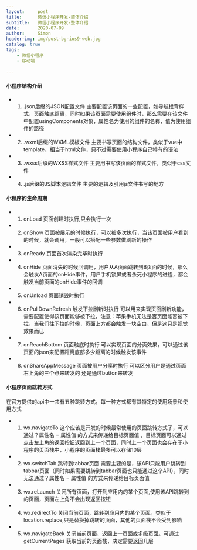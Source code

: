 ```yaml
---
layout:     post
title:      微信小程序开发-整体介绍
subtitle:   微信小程序开发-整体介绍
date:       2020-07-09
author:     Simon
header-img: img/post-bg-ios9-web.jpg
catalog: true
tags:
    - 微信小程序
    - 移动端
 
---
```


#### 小程序结构介绍
 - 1. .json后缀的JSON配置文件
 主要配置该页面的一些配置，如导航栏背样式，页面触底距离，同时如果该页面需要使用组件时，那么需要在该文件中配置usingComponents对象，属性名为使用的组件的名称，值为使用组件的路径

 - 2. .wxml后缀的WXML模板文件
  主要书写页面的结构文件，类似于vue中template，相当于html文件，只不过需要使用小程序自己特有的语法

 - 3. .wxss后缀的WXSS样式文件
  主要用书写该页面的样式文件，类似于css文件

 - 4. .js后缀的JS脚本逻辑文件
  主要的逻辑及引用js文件书写的地方

#### 小程序的生命周期
  - 1.  onLoad 页面创建时执行,只会执行一次
  - 2.  onShow 页面被展示的时候执行，可以被多次执行，当该页面被用户看到的时候，就会调用，一般可以搭配一些参数做刷新的操作
  - 3.  onReady  页面首次渲染完毕时执行
  - 4.  onHide 页面消失的时候回调用，用户从A页面跳转到B页面的时候，那么会触发A页面的onHide事件，用户手机锁屏或者杀死小程序的进程，都会触发当前页面的onHide事件的回调
  - 5.  onUnload 页面销毁时执行
  - 6.  onPullDownRefresh  触发下拉刷新时执行 可以用来实现页面刷新功能，需要配置使得该页面能够被下拉，注意：苹果手机无法是否页面能否被下拉，当我们往下拉的时候，页面上方都会触发一块空白，但是这只是视觉效果而已
  - 7.  onReachBottom 页面触底时执行 可以实现页面的分页效果，可以通过该页面的json来配置距离底部多少距离的时候触发该事件
  - 8.  onShareAppMessage 页面被用户分享时执行 可以区分用户是通过页面右上角的三个点来转发的 还是通过button来转发

#### 小程序页面跳转方式
  在官方提供的api中一共有五种跳转方式，每一种方式都有其特定的使用场景和使用方式

  - 1. wx.navigateTo 
    这个应该是开发的时候最常使用的页面跳转方式了，可以通过？属性名 = 属性值 的方式来传递给目标页面值 ，目标页面可以通过点击左上角的返回按钮返回到上一个页面，同时上一个页面也会存在于小程序的页面栈中，小程序的页面栈最多可以存储10层
  - 2. wx.switchTab
    跳转到tabbar页面 需要主要的是，该API只能用户跳转到tabbar页面（同时如果需要跳转到tabbar页面也只能通过这个API），同时无法通过？属性名 = 属性值 的方式来传递给目标页面值
  - 3. wx.reLaunch
    关闭所有页面，打开到应用内的某个页面,使用该API跳转到的页面，页面左上角不会出现返回按钮
  - 4. wx.redirectTo
    关闭当前页面，跳转到应用内的某个页面。类似于location.replace,只是替换掉跳转的页面，其他的页面栈不会受到影响
  - 5. wx.navigateBack
    关闭当前页面，返回上一页面或多级页面。可通过 getCurrentPages 获取当前的页面栈，决定需要返回几层
  
